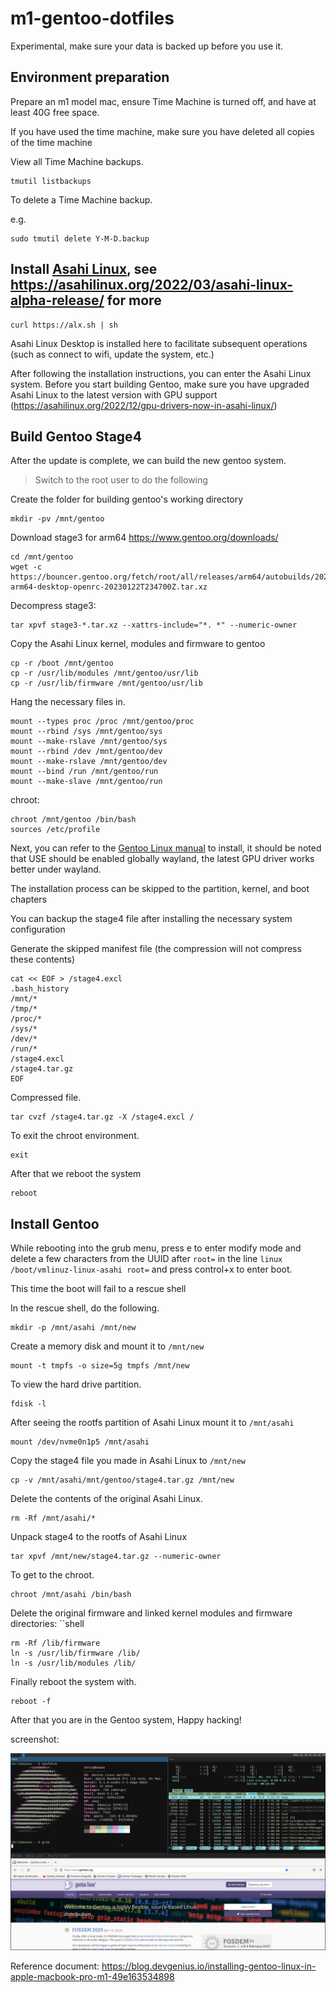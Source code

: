 # m1-gentoo-dotfiles


Experimental, make sure your data is backed up before you use it.



## Environment preparation

Prepare an m1 model mac, ensure Time Machine is turned off, and have at least 40G free space.

If you have used the time machine, make sure you have deleted all copies of the time machine

View all Time Machine backups.

```shell
tmutil listbackups
```

To delete a Time Machine backup.

e.g.

```shell
sudo tmutil delete Y-M-D.backup
```


## Install [Asahi Linux](https://asahilinux.org/), see https://asahilinux.org/2022/03/asahi-linux-alpha-release/ for more


```shell
curl https://alx.sh | sh
```

Asahi Linux Desktop is installed here to facilitate subsequent operations (such as connect to wifi, update the system, etc.)


After following the installation instructions, you can enter the Asahi Linux system. Before you start building Gentoo, make sure you have upgraded Asahi Linux to the latest version with GPU support (https://asahilinux.org/2022/12/gpu-drivers-now-in-asahi-linux/)


## Build Gentoo Stage4 

After the update is complete, we can build the new gentoo system.

> Switch to the root user to do the following


Create the folder for building gentoo's working directory
```shell
mkdir -pv /mnt/gentoo
```

Download stage3 for arm64 https://www.gentoo.org/downloads/
```shell
cd /mnt/gentoo
wget -c https://bouncer.gentoo.org/fetch/root/all/releases/arm64/autobuilds/20230122T234700Z/stage3-arm64-desktop-openrc-20230122T234700Z.tar.xz
```

Decompress stage3:
```shell
tar xpvf stage3-*.tar.xz --xattrs-include="*. *" --numeric-owner
```

Copy the Asahi Linux kernel, modules and firmware to gentoo

```shell
cp -r /boot /mnt/gentoo
cp -r /usr/lib/modules /mnt/gentoo/usr/lib
cp -r /usr/lib/firmware /mnt/gentoo/usr/lib
```

Hang the necessary files in.

```shell
mount --types proc /proc /mnt/gentoo/proc
mount --rbind /sys /mnt/gentoo/sys
mount --make-rslave /mnt/gentoo/sys
mount --rbind /dev /mnt/gentoo/dev
mount --make-rslave /mnt/gentoo/dev
mount --bind /run /mnt/gentoo/run
mount --make-slave /mnt/gentoo/run
```
chroot:

```shell
chroot /mnt/gentoo /bin/bash
sources /etc/profile
```

Next, you can refer to the [Gentoo Linux manual](https://wiki.gentoo.org/wiki/Handbook:AMD64) to install, it should be noted that USE should be enabled globally wayland, the latest GPU driver works better under wayland.

The installation process can be skipped to the partition, kernel, and boot chapters

You can backup the stage4 file after installing the necessary system configuration

Generate the skipped manifest file (the compression will not compress these contents)
```shell
cat << EOF > /stage4.excl
.bash_history
/mnt/*
/tmp/*
/proc/*
/sys/*
/dev/*
/run/*
/stage4.excl
/stage4.tar.gz
EOF
```
Compressed file.
```shell
tar cvzf /stage4.tar.gz -X /stage4.excl /
```

To exit the chroot environment.
```shell
exit
```

After that we reboot the system

```shell
reboot
```

## Install Gentoo

While rebooting into the grub menu, press e to enter modify mode and delete a few characters from the UUID after `root=` in the line `linux /boot/vmlinuz-linux-asahi root=` and press control+x to enter boot.

This time the boot will fail to a rescue shell

In the rescue shell, do the following.


```shell
mkdir -p /mnt/asahi /mnt/new
```

Create a memory disk and mount it to `/mnt/new`

```shell
mount -t tmpfs -o size=5g tmpfs /mnt/new
```

To view the hard drive partition.

```shell
fdisk -l
```

After seeing the rootfs partition of Asahi Linux mount it to `/mnt/asahi`

```shell
mount /dev/nvme0n1p5 /mnt/asahi
```
Copy the stage4 file you made in Asahi Linux to `/mnt/new`

```shell
cp -v /mnt/asahi/mnt/gentoo/stage4.tar.gz /mnt/new
```

Delete the contents of the original Asahi Linux.

```shell
rm -Rf /mnt/asahi/*
```

Unpack stage4 to the rootfs of Asahi Linux

```shell
tar xpvf /mnt/new/stage4.tar.gz --numeric-owner
```

To get to the chroot.
```shell
chroot /mnt/asahi /bin/bash
```

Delete the original firmware and linked kernel modules and firmware directories: ``shell
```shell
rm -Rf /lib/firmware
ln -s /usr/lib/firmware /lib/
ln -s /usr/lib/modules /lib/
```

Finally reboot the system with.

```shell
reboot -f
```

After that you are in the Gentoo system, Happy hacking!

screenshot:

![](./assest/gentoo-sway.png)


Reference document: https://blog.devgenius.io/installing-gentoo-linux-in-apple-macbook-pro-m1-49e163534898
